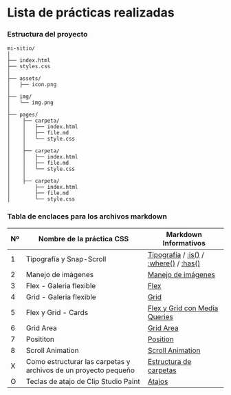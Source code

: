 # Lista de prácticas realizadas

### Estructura del proyecto

```pgsql
mi-sitio/
│
├── index.html
├── styles.css
│
├── assets/
│   ├── icon.png
│
├── img/
│   └── img.png
│
├── pages/
│    ├── carpeta/
│    │   ├── index.html
│    │   ├── file.md
│    │   └── style.css
│    │
│    ├── carpeta/
│    │   ├── index.html
│    │   ├── file.md
│    │   └── style.css
│    │
│    ├── carpeta/
│        ├── index.html
│        ├── file.md
│        └── style.css
```

### Tabla de enclaces para los archivos markdown

| Nº | Nombre de la práctica CSS | Markdown Informativos |
| --- | --- | --- |
| 1 | Tipografía y Snap-Scroll | [Tipografía](pages/1%20-%20Tipografía%20y%20Snap-Scroll/Tipografia.md) / [:is()](pages/1%20-%20Tipografía%20y%20Snap-Scroll/is.md) / [:where()](pages/1%20-%20Tipografía%20y%20Snap-Scroll/where.md) / [:has()](pages/1%20-%20Tipografía%20y%20Snap-Scroll/has.md) |
| 2 | Manejo de imágenes | [Manejo de imágenes](pages/2%20-%20Img%20-%20Manejo%20de%20imágenes/Manejo%20de%20imagenes.md) |
| 3 | Flex - Galeria flexible | [Flex](pages/3%20-%20Flex%20-%20Galeria%20flexible/Flex.md) |
| 4 | Grid - Galeria flexible | [Grid](pages/4%20-%20Grid%20-%20Galeria%20flexible/Grid.md) |
| 5 | Flex y Grid - Cards | [Flex y Grid con Media Queries](pages/5%20-%20Flex%20y%20Grid%20-%20Cards%20estáticas%20y%20Media%20Queries/Flex%20y%20Grid%20-%20Media%20queries.md) |
| 6 | Grid Area | [Grid Area](pages/6%20-%20Grid%20-%20Grid%20Areas%20y%20Media%20Queries/Grid%20Areas.md) |
| 7 | Posititon | [Position](pages/7%20-%20Position%20-%20Relative,%20Absolute,%20Fixed%20y%20Sticky/Position.md) |
| 8 | Scroll Animation | [Scroll Animation](pages/8%20-%20Scroll%20Animation%20-%20Galería%20de%20imágenes/Scroll%20animation.md) |
| X | Como estructurar las carpetas y archivos de un proyecto pequeño | [Estructura de carpetas](docs/Estructura%20de%20carpetas.md) |
| O | Teclas de atajo de Clip Studio Paint | [Atajos](docs/Clip%20Studio%20Paint.md) |